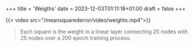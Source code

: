 +++
title = 'Weigths'
date = 2023-12-03T01:11:18+01:00
draft = false
+++

{{< video src="/meansquarederror/video/weights.mp4">}}
<!-- {{< video src="/video/weights.mp4" autoplay="true" loop="true" >}} -->

> Each square is the weight in a linear layer connecting 25 nodes with 25 nodes over a 200 epoch training process. 